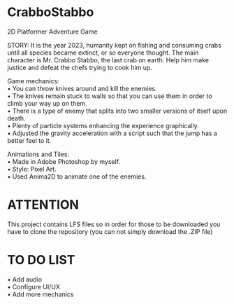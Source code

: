 # CrabboStabbo
2D Platformer Adventure Game

STORY:
It is the year 2023, humanity kept on fishing and consuming crabs until all species became extinct, or so everyone thought. The main character is Mr. Crabbo Stabbo, the last crab on earth. Help him make justice and defeat the chefs trying to cook him up.

Game mechanics:  
•	You can throw knives around and kill the enemies.  
•	The knives remain stuck to walls so that you can use them in order to climb your way up on them.  
•	There is a type of enemy that splits into two smaller versions of itself upon death.  
•	Plenty of particle systems enhancing the experience graphically.  
•	Adjusted the gravity acceleration with a script such that the jump has a better feel to it.

Animations and Tiles:  
•	Made in Adobe Photoshop by myself.  
•	Style: Pixel Art.  
•	Used Anima2D to animate one of the enemies.  

# ATTENTION
This project contains LFS files so in order for those to be downloaded you have to clone the repository (you can not simply download the .ZIP file)

# TO DO LIST
•	Add audio  
•	Configure UI/UX  
•	Add more mechanics
